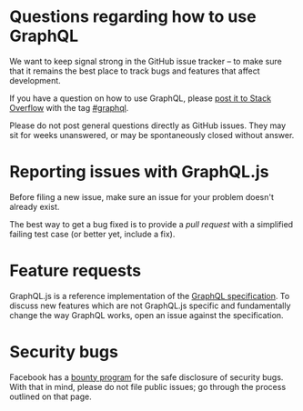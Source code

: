 # Questions regarding how to use GraphQL

We want to keep signal strong in the GitHub issue tracker – to make sure that it remains the best place to track bugs and features that affect development.

If you have a question on how to use GraphQL, please [post it to Stack Overflow](https://stackoverflow.com/questions/ask?tags=graphql) with the tag [#graphql](http://stackoverflow.com/questions/tagged/graphql).

Please do not post general questions directly as GitHub issues. They may sit for weeks unanswered, or may be spontaneously closed without answer.

# Reporting issues with GraphQL.js

Before filing a new issue, make sure an issue for your problem doesn't already exist.

The best way to get a bug fixed is to provide a *pull request* with a simplified failing test case (or better yet, include a fix).

# Feature requests

GraphQL.js is a reference implementation of the [GraphQL specification](https://github.com/facebook/graphql). To discuss new features which are not GraphQL.js specific and fundamentally change the way GraphQL works, open an issue against the specification.

# Security bugs

Facebook has a [bounty program](https://www.facebook.com/whitehat/) for the safe disclosure of security bugs. With that in mind, please do not file public issues; go through the process outlined on that page.
